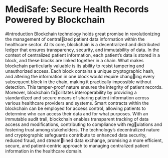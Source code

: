 # MediSafe: Secure Health Records Powered by Blockchain

#Introduction
Blockchain technology holds great promise in revolutionizing the management of centralized patient data information within the healthcare sector. At its core, blockchain is a
decentralized and distributed ledger that ensures transparency, security, and immutability
of data. In the context of centralized patient information, each patient’s data is stored in a
block, and these blocks are linked together in a chain. What makes blockchain particularly
valuable is its ability to resist tampering and unauthorized access. Each block contains a
unique cryptographic hash, and altering the information in one block would require changing every subsequent block in the chain, making it practically impossible without detection.
This tamper-proof nature ensures the integrity of patient records. Moreover, blockchain facilitates interoperability by providing a standardized and secure means of sharing patient
information across various healthcare providers and systems. Smart contracts within the
blockchain can be employed for access control, allowing patients to determine who can
access their data and for what purposes. With an immutable audit trail, blockchain enables
transparent tracking of data access and modifications, contributing to compliance with regulations and fostering trust among stakeholders. The technology’s decentralized nature and
cryptographic safeguards contribute to enhanced data security, reduced fraud, and streamlined data exchange, promising a more efficient, secure, and patient-centric approach to
managing centralized patient information in the healthcare domain.
